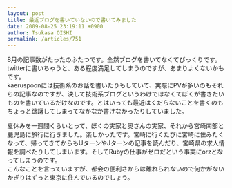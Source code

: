 ```yaml
---
layout: post
title: 最近ブログを書いていないので書いてみました
date: 2009-08-25 23:19:11 +0900
author: Tsukasa OISHI
permalink: /articles/751
---
```



8月の記事数がたったのふたつです。全然ブログを書いてなくてびっくりです。twitterに書いちゃうと、ある程度満足してしまうのですが、あまりよくないかもです。  
kaeruspoonには技術系のお話を書いたりもしていて、実際にPVが多いのもそれらの記事なのですが、決して技術系ブログというわけではなくてぼくが書きたいものを書いているだけなのです。とはいっても最近はくだらないことを書くのもちょっと躊躇してしまってなかなか書けなかったりしていました。  

夏休みを一週間くらいとって、ぼくの実家と奥さんの実家、それから宮崎南部と鹿児島に旅行に行きました。楽しかったです。宮崎に行くたびに宮崎に住みたくなって、帰ってきてからもUターンやJターンの記事を読んだり、宮崎県の求人情報を調べたりしてしまいます。そしてRubyの仕事がゼロだという事実にorzとなってしまうのです。  
こんなことを言っていますが、都会の便利さからは離れられないので何かがないかぎりはずっと東京に住んでいるのでしょう。  

